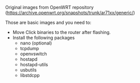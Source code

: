 
Original images from OpenWRT repository (https://archive.openwrt.org/snapshots/trunk/ar71xx/generic/)

Those are basic images and you need to:
* Move Click binaries to the router after flashing.
* Install the following packages
  * nano (optional)
  * tcpdump
  * openvswitch
  * hostapd
  * hostapd-utils
  * usbutils
  * libstdcpp
